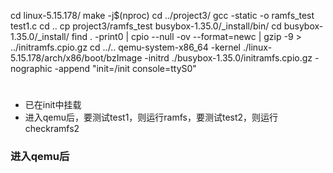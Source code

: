cd linux-5.15.178/
make -j$(nproc)
cd ../project3/
gcc -static -o ramfs_test test1.c
cd ..
cp project3/ramfs_test busybox-1.35.0/_install/bin/
cd busybox-1.35.0/_install/
find . -print0 | cpio --null -ov --format=newc | gzip -9 > ../initramfs.cpio.gz
cd ../..
qemu-system-x86_64 -kernel ./linux-5.15.178/arch/x86/boot/bzImage -initrd ./busybox-1.35.0/initramfs.cpio.gz -nographic -append "init=/init console=ttyS0"

# 
- 已在init中挂载
- 进入qemu后，要测试test1，则运行ramfs，要测试test2，则运行checkramfs2
### 进入qemu后
